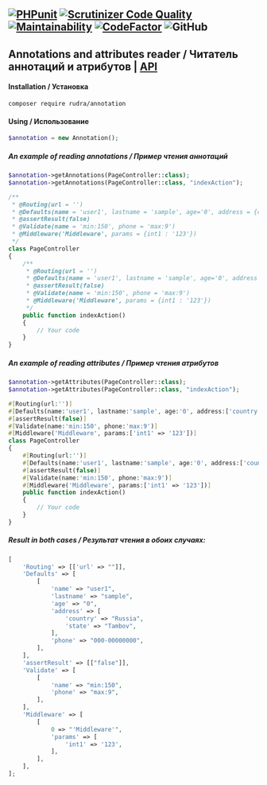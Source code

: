 [![PHPunit](https://github.com/Jagepard/Rudra-Annotation/actions/workflows/php.yml/badge.svg)](https://github.com/Jagepard/Rudra-Annotation/actions/workflows/php.yml)
[![Scrutinizer Code Quality](https://scrutinizer-ci.com/g/Jagepard/Rudra-Annotation/badges/quality-score.png?b=master)](https://scrutinizer-ci.com/g/Jagepard/Rudra-Annotation/?branch=master)
[![Maintainability](https://qlty.sh/badges/597f5043-9af1-4970-9eed-86f35c750a5d/maintainability.svg)](https://qlty.sh/gh/Jagepard/projects/Rudra-Annotation)
[![CodeFactor](https://www.codefactor.io/repository/github/jagepard/rudra-annotation/badge)](https://www.codefactor.io/repository/github/jagepard/rudra-annotation)
![GitHub](https://img.shields.io/github/license/jagepard/Rudra-Annotation.svg)
-----

## Annotations and attributes reader / Читатель аннотаций и атрибутов | [API](https://github.com/Jagepard/Rudra-Annotation/blob/master/docs.md "Documentation API")
#### Installation / Установка
```composer require rudra/annotation```
#### Using / Использование
```php
$annotation = new Annotation();
```
##### An example of reading annotations / Пример чтения аннотаций
```php
$annotation->getAnnotations(PageController::class);
$annotation->getAnnotations(PageController::class, "indexAction");
```
```php
/**
 * @Routing(url = '')
 * @Defaults(name = 'user1', lastname = 'sample', age='0', address = {country : 'Russia'; state : 'Tambov'}, phone = '000-00000000')
 * @assertResult(false)
 * @Validate(name = 'min:150', phone = 'max:9')
 * @Middleware('Middleware', params = {int1 : '123'})
 */
class PageController
{
    /**
     * @Routing(url = '')
     * @Defaults(name = 'user1', lastname = 'sample', age='0', address = {country : 'Russia'; state : 'Tambov'}, phone = '000-00000000')
     * @assertResult(false)
     * @Validate(name = 'min:150', phone = 'max:9')
     * @Middleware('Middleware', params = {int1 : '123'})
     */
    public function indexAction()
    {
        // Your code
    }        
}
```
##### An example of reading attributes / Пример чтения атрибутов
```php
$annotation->getAttributes(PageController::class);
$annotation->getAttributes(PageController::class, "indexAction");
```
```php
#[Routing(url:'')]
#[Defaults(name:'user1', lastname:'sample', age:'0', address:['country' => 'Russia', 'state' => 'Tambov'], phone:'000-00000000')]
#[assertResult(false)]
#[Validate(name:'min:150', phone:'max:9')]
#[Middleware('Middleware', params:['int1' => '123'])]
class PageController
{
    #[Routing(url:'')]
    #[Defaults(name:'user1', lastname:'sample', age:'0', address:['country' => 'Russia', 'state' => 'Tambov'], phone:'000-00000000')]
    #[assertResult(false)]
    #[Validate(name:'min:150', phone:'max:9')]
    #[Middleware('Middleware', params:['int1' => '123'])]
    public function indexAction()
    {
        // Your code
    }        
}
```
##### Result in both cases / Результат чтения в обоих случаях:
```php
[
    'Routing' => [['url' => ""]],
    'Defaults' => [
        [
            'name' => "user1",
            'lastname' => "sample",
            'age' => "0",
            'address' => [
                'country' => "Russia",
                'state' => "Tambov",
            ],
            'phone' => "000-00000000",
        ],
    ],
    'assertResult' => [["false"]],
    'Validate' => [
        [
            'name' => "min:150",
            'phone' => "max:9",
        ],
    ],
    'Middleware' => [
        [
            0 => "'Middleware'",
            'params' => [
                'int1' => '123',
            ],
        ],
    ],
];
```

